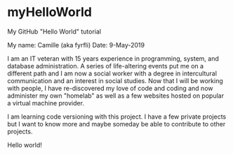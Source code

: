 # myHelloWorld
My GitHub "Hello World" tutorial

My name: Camille (aka fyrfli)
Date: 9-May-2019

I am an IT veteran with 15 years experience in programming, system, and database administration. A series of life-altering events put me on a different path and I am now a social worker with a degree in intercultural communication and an interest in social studies. Now that I will be working with people, I have re-discovered my love of code and coding and now administer my own "homelab" as well as a few websites hosted on popular a virtual machine provider.

I am learning code versioning with this project. I have a few private projects but I want to know more and maybe someday be able to contribute to other projects.

Hello world!

